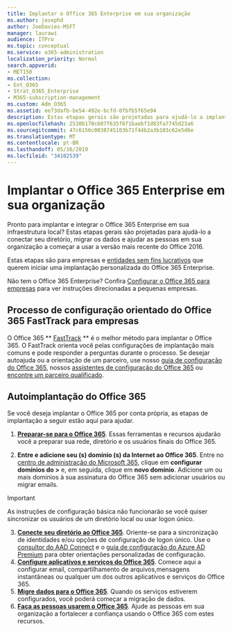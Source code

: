 ```yaml
---
title: Implantar o Office 365 Enterprise em sua organização
ms.author: josephd
author: JoeDavies-MSFT
manager: laurawi
audience: ITPro
ms.topic: conceptual
ms.service: o365-administration
localization_priority: Normal
search.appverid:
- MET150
ms.collection:
- Ent_O365
- Strat_O365_Enterprise
- M365-subscription-management
ms.custom: Adm_O365
ms.assetid: ee73dafb-be54-492e-bcfd-0fbfb5f65e94
description: Estas etapas gerais são projetadas para ajudá-lo a implantar o Office 365, conectar seu Active Directory, migrar seus dados e ajudar as pessoas em sua organização a começar a usar a versão mais recente do Office 2016.
ms.openlocfilehash: 2530b170c607f635f6f1baebf1d83fa7745d23a6
ms.sourcegitcommit: 47c6156c0038745103b71f44b2a3b103c62e5d6e
ms.translationtype: MT
ms.contentlocale: pt-BR
ms.lasthandoff: 05/16/2019
ms.locfileid: "34102539"
---
```

# <a name="deploy-office-365-enterprise-for-your-organization"></a>Implantar o Office 365 Enterprise em sua organização
Pronto para implantar e integrar o Office 365 Enterprise em sua infraestrutura local? Estas etapas gerais são projetadas para ajudá-lo a conectar seu diretório, migrar os dados e ajudar as pessoas em sua organização a começar a usar a versão mais recente do Office 2016.
  
Estas etapas são para empresas e [entidades sem fins lucrativos](https://go.microsoft.com/fwlink/?LinkId=627221) que querem iniciar uma implantação personalizada do Office 365 Enterprise. 
  
Não tem o Office 365 Enterprise? Confira [Configurar o Office 365 para empresas](https://support.office.com/article/6a3a29a0-e616-4713-99d1-15eda62d04fa) para ver instruções direcionadas a pequenas empresas. 
  
## <a name="guided-enterprise-office-365-setup-process-with-fasttrack"></a>Processo de configuração orientado do Office 365 FastTrack para empresas
O Office 365 ** [FastTrack](https://docs.microsoft.com/fasttrack) ** é o melhor método para implantar o Office 365. O FastTrack orienta você pelas configurações de implantação mais comuns e pode responder a perguntas durante o processo. Se desejar autoajuda ou a orientação de um parceiro, use nosso [guia de configuração do Office 365](https://support.office.com/article/Set-up-Office-365-for-business-6a3a29a0-e616-4713-99d1-15eda62d04fa), nossos [assistentes de configuração do Office 365](https://aka.ms/o365fasttrack) ou [encontre um parceiro qualificado](https://partnercenter.microsoft.com/en-us/pcv/search).

## <a name="self-deployment-of-office-365"></a>Autoimplantação do Office 365
Se você deseja implantar o Office 365 por conta própria, as etapas de implantação a seguir estão aqui para ajudar.

1. **[Preparar-se para o Office 365](get-your-organization-ready-for-office-365.md)**. Essas ferramentas e recursos ajudarão você a preparar sua rede, diretório e os usuários finais do Office 365.

2. **Entre e adicione seu (s) domínio (s) da Internet ao Office 365**. Entre no [centro de administração do Microsoft 365](https://portal.microsoft.com), clique em **configurar domínios do >** e, em seguida, clique em **novo domínio**. Adicione um ou mais domínios à sua assinatura do Office 365 sem adicionar usuários ou migrar emails. 

>[!IMPORTANT] 
>As instruções de configuração básica não funcionarão se você quiser sincronizar os usuários de um diretório local ou usar logon único.

3. **[Conecte seu diretório ao Office 365](about-office-365-identity.md)**. Oriente-se para a sincronização de identidades e/ou opções de configuração de logon único. Use o [consultor do AAD Connect](https://aka.ms/aadconnectpwsync) e o [guia de configuração do Azure AD Premium](https://aka.ms/aadpguidance) para obter orientações personalizadas de configuração.
4. **[Configure aplicativos e serviços do Office 365](configure-services-and-applications.md)**. Comece aqui a configurar email, compartilhamento de arquivos,mensagens instantâneas ou qualquer um dos outros aplicativos e serviços do Office 365.
5. **[Migre dados para o Office 365](migrate-data-to-office-365.md)**. Quando os serviços estiverem configurados, você poderá começar a migração de dados.
6. **[Faça as pessoas usarem o Office 365](https://support.office.com/article/Get-started-with-Office-365-for-business-d6466f0d-5d13-464a-adcb-00906ae87029)**. Ajude as pessoas em sua organização a fortalecer a confiança usando o Office 365 com estes recursos.